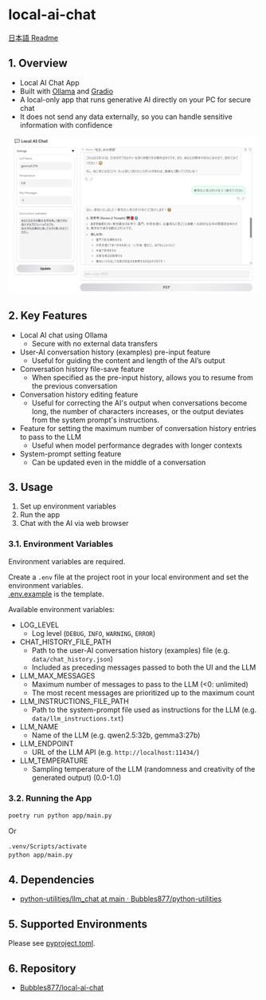 ﻿# local-ai-chat

[日本語 Readme](./README.ja.md)

## 1. Overview

- Local AI Chat App
- Built with [Ollama](https://github.com/ollama/ollama) and [Gradio](https://www.gradio.app/)
- A local-only app that runs generative AI directly on your PC for secure chat
- It does not send any data externally, so you can handle sensitive information with confidence

![UI](images/ui.png)

## 2. Key Features

- Local AI chat using Ollama
  - Secure with no external data transfers
- User-AI conversation history (examples) pre-input feature
  - Useful for guiding the content and length of the AI’s output
- Conversation history file-save feature
  - When specified as the pre-input history, allows you to resume from the previous conversation
- Conversation history editing feature
  - Useful for correcting the AI's output when conversations become long, the number of characters increases, or the output deviates from the system prompt's instructions.
- Feature for setting the maximum number of conversation history entries to pass to the LLM
  - Useful when model performance degrades with longer contexts
- System-prompt setting feature
  - Can be updated even in the middle of a conversation

## 3. Usage

1. Set up environment variables
2. Run the app
3. Chat with the AI via web browser

### 3.1. Environment Variables

Environment variables are required.

Create a `.env` file at the project root in your local environment and set the environment variables.  
[.env.example](./.env.example) is the template.

Available environment variables:

- LOG_LEVEL
  - Log level (`DEBUG`, `INFO`, `WARNING`, `ERROR`)
- CHAT_HISTORY_FILE_PATH
  - Path to the user-AI conversation history (examples) file (e.g. `data/chat_history.json`)
  - Included as preceding messages passed to both the UI and the LLM
- LLM_MAX_MESSAGES
  - Maximum number of messages to pass to the LLM (<0: unlimited)
  - The most recent messages are prioritized up to the maximum count
- LLM_INSTRUCTIONS_FILE_PATH
  - Path to the system-prompt file used as instructions for the LLM (e.g. `data/llm_instructions.txt`)
- LLM_NAME
  - Name of the LLM (e.g. qwen2.5:32b, gemma3:27b)
- LLM_ENDPOINT
  - URL of the LLM API (e.g. `http://localhost:11434/`)
- LLM_TEMPERATURE
  - Sampling temperature of the LLM (randomness and creativity of the generated output) (0.0-1.0)

### 3.2. Running the App

```sh
poetry run python app/main.py
```

Or

```sh
.venv/Scripts/activate
python app/main.py
```

## 4. Dependencies

- [python-utilities/llm_chat at main · Bubbles877/python-utilities](https://github.com/Bubbles877/python-utilities/tree/main/llm_chat)

## 5. Supported Environments

Please see [pyproject.toml](./pyproject.toml).

## 6. Repository

- [Bubbles877/local-ai-chat](https://github.com/Bubbles877/local-ai-chat)
